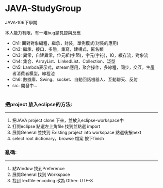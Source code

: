 ﻿# JAVA-StudyGroup

JAVA-106下學期

本人能力有限，有一堆bug請見諒與反應

+ Ch1: 面對對象編程，繼承，封裝，單例模式(封裝的應用)  
+ Ch2: 繼承，接口，多態，重寫，建構式，匿名類  
+ Ch3: 異常，自建異常，位元組(字節)，字元(字符)，IO，緩存流，對象流  
+ Ch4: 集合、ArrayList、LinkedList、Collection、泛型  
+ Ch5: Lambda表示式，stream應用，聚合操作，多線程，同步，交互，生產者消費者模型，線程池  
+ Ch6: 數據庫、Swing、socket、自動回話機器人、互動聊天、反射  
+ src: 開發中...    
  
### 把project 放入eclipse的方法:
*****
1. 把JAVA project clone 下來，並放入eclipse-workspace中  
2. 打開eclipse 點選左上角file 找到並點選 import 
3. 展開General 並找到 Existing project into workspace 點選後按next  
4. select root dictionary，browse 檔案 按下finish  

### 亂碼:
***** 
1. 點Window 找到Preference  
2. 展開General 找到 Workspace 
3. 找到Textfile encoding 改為 Other: UTF-8  

